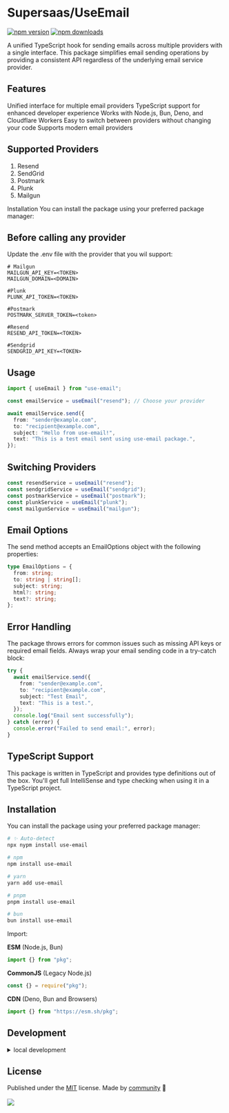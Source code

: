 # Supersaas/UseEmail

<!-- automd:badges color=yellow -->

[![npm version](https://img.shields.io/npm/v/use-email?color=yellow)](https://npmjs.com/package/use-email)
[![npm downloads](https://img.shields.io/npm/dm/use-email?color=yellow)](https://npmjs.com/package/use-email)

<!-- /automd -->

A unified TypeScript hook for sending emails across multiple providers with a single interface. This package simplifies email sending operations by providing a consistent API regardless of the underlying email service provider.

## Features

Unified interface for multiple email providers
TypeScript support for enhanced developer experience
Works with Node.js, Bun, Deno, and Cloudflare Workers
Easy to switch between providers without changing your code
Supports modern email providers

## Supported Providers

1. Resend
2. SendGrid
3. Postmark
4. Plunk
5. Mailgun

Installation
You can install the package using your preferred package manager:

## Before calling any provider

Update the .env file with the provider that you wil support:

```env
# Mailgun
MAILGUN_API_KEY=<TOKEN>
MAILGUN_DOMAIN=<DOMAIN>

#Plunk
PLUNK_API_TOKEN=<TOKEN>

#Postmark
POSTMARK_SERVER_TOKEN=<token>

#Resend
RESEND_API_TOKEN=<TOKEN>

#Sendgrid
SENDGRID_API_KEY=<TOKEN>
```


## Usage

```ts
import { useEmail } from "use-email";

const emailService = useEmail("resend"); // Choose your provider

await emailService.send({
  from: "sender@example.com",
  to: "recipient@example.com",
  subject: "Hello from use-email!",
  text: "This is a test email sent using use-email package.",
});
```

## Switching Providers

```ts
const resendService = useEmail("resend");
const sendgridService = useEmail("sendgrid");
const postmarkService = useEmail("postmark");
const plunkService = useEmail("plunk");
const mailgunService = useEmail("mailgun");
```

## Email Options

The send method accepts an EmailOptions object with the following properties:

```ts
type EmailOptions = {
  from: string;
  to: string | string[];
  subject: string;
  html?: string;
  text?: string;
};
```

## Error Handling

The package throws errors for common issues such as missing API keys or required email fields. Always wrap your email sending code in a try-catch block:

```ts
try {
  await emailService.send({
    from: "sender@example.com",
    to: "recipient@example.com",
    subject: "Test Email",
    text: "This is a test.",
  });
  console.log("Email sent successfully");
} catch (error) {
  console.error("Failed to send email:", error);
}
```

## TypeScript Support

This package is written in TypeScript and provides type definitions out of the box. You'll get full IntelliSense and type checking when using it in a TypeScript project.

## Installation

You can install the package using your preferred package manager:

<!-- automd:pm-install -->

```sh
# ✨ Auto-detect
npx nypm install use-email

# npm
npm install use-email

# yarn
yarn add use-email

# pnpm
pnpm install use-email

# bun
bun install use-email
```

<!-- /automd -->

Import:

<!-- automd:jsimport cjs cdn name="pkg" -->

**ESM** (Node.js, Bun)

```js
import {} from "pkg";
```

**CommonJS** (Legacy Node.js)

```js
const {} = require("pkg");
```

**CDN** (Deno, Bun and Browsers)

```js
import {} from "https://esm.sh/pkg";
```

<!-- /automd -->

## Development

<details>

<summary>local development</summary>

- Clone this repository
- Install latest LTS version of [Node.js](https://nodejs.org/en/)
- Enable [Corepack](https://github.com/nodejs/corepack) using `corepack enable`
- Install dependencies using `pnpm install`
- Run interactive tests using `pnpm dev`

</details>

## License

Published under the [MIT](https://github.com/SupersaasHQ/useEmail/blob/main/LICENSE) license.
Made by [community](https://github.com/SupersaasHQ/useEmail/graphs/contributors) 💛
<br><br>
<a href="https://github.com/SupersaasHQ/useEmail/graphs/contributors">
<img src="https://contrib.rocks/image?repo=SupersaasHQ/useEmail" />
</a>
